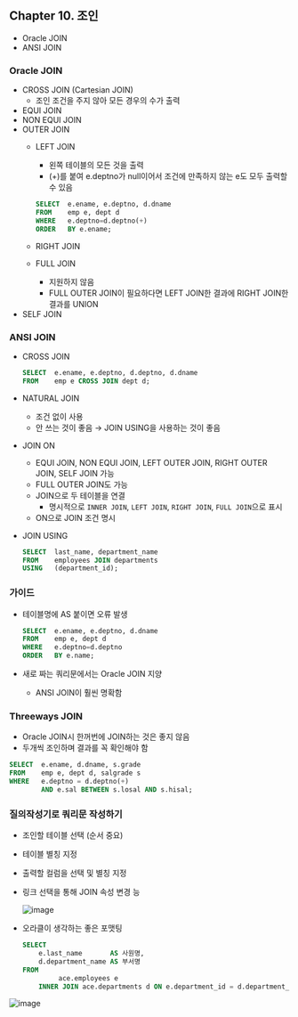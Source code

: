 ## Chapter 10. 조인

- Oracle JOIN
- ANSI JOIN

### Oracle JOIN

- CROSS JOIN (Cartesian JOIN)
    - 조인 조건을 주지 않아 모든 경우의 수가 출력
- EQUI JOIN
- NON EQUI JOIN
- OUTER JOIN
    - LEFT JOIN
        - 왼쪽 테이블의 모든 것을 출력
        - (+)를 붙여 e.deptno가 null이어서 조건에 만족하지 않는 e도 모두 출력할 수 있음
        
        ```sql
        SELECT  e.ename, e.deptno, d.dname
        FROM    emp e, dept d
        WHERE   e.deptno=d.deptno(+)
        ORDER   BY e.ename;
        ```
        
    - RIGHT JOIN
    - FULL JOIN
        - 지원하지 않음
        - FULL OUTER JOIN이 필요하다면 LEFT JOIN한 결과에 RIGHT JOIN한 결과를 UNION
- SELF JOIN

### ANSI JOIN

- CROSS JOIN
    
    ```sql
    SELECT  e.ename, e.deptno, d.deptno, d.dname
    FROM    emp e CROSS JOIN dept d;
    ```
    
- NATURAL JOIN
    - 조건 없이 사용
    - 안 쓰는 것이 좋음 → JOIN USING을 사용하는 것이 좋음
- JOIN ON
    - EQUI JOIN, NON EQUI JOIN, LEFT OUTER JOIN, RIGHT OUTER JOIN, SELF JOIN 가능
    - FULL OUTER JOIN도 가능
    - JOIN으로 두 테이블을 연결
        - 명시적으로 `INNER JOIN`, `LEFT JOIN`, `RIGHT JOIN`, `FULL JOIN`으로 표시
    - ON으로 JOIN 조건 명시
- JOIN USING
    
    ```sql
    SELECT  last_name, department_name
    FROM    employees JOIN departments
    USING   (department_id);
    ```
    

### 가이드

- 테이블명에 AS 붙이면 오류 발생
    
    ```sql
    SELECT  e.ename, e.deptno, d.dname
    FROM    emp e, dept d
    WHERE   e.deptno=d.deptno
    ORDER   BY e.name;
    ```
    
- 새로 짜는 쿼리문에서는 Oracle JOIN 지양
    - ANSI JOIN이 훨씬 명확함

### Threeways JOIN

- Oracle JOIN시 한꺼번에 JOIN하는 것은 좋지 않음
- 두개씩 조인하며 결과를 꼭 확인해야 함

```sql
SELECT  e.ename, d.dname, s.grade
FROM    emp e, dept d, salgrade s
WHERE   e.deptno = d.deptno(+)
        AND e.sal BETWEEN s.losal AND s.hisal;
```

### 질의작성기로 쿼리문 작성하기

- 조인할 테이블 선택 (순서 중요)
- 테이블 별칭 지정
- 출력할 컬럼을 선택 및 별칭 지정
- 링크 선택을 통해 JOIN 속성 변경 능

    ![image](https://github.com/sangeun99/hyundai-it-e-java-fullstack/assets/63828057/6e48b824-62ee-446d-b200-ad3ffe5a41b1)


- 오라클이 생각하는 좋은 포맷팅
    
    ```sql
    SELECT
        e.last_name       AS 사원명,
        d.department_name AS 부서명
    FROM
             ace.employees e
        INNER JOIN ace.departments d ON e.department_id = d.department_id
    ```
    
![image](https://github.com/sangeun99/hyundai-it-e-java-fullstack/assets/63828057/29a5aa1e-2d34-408f-9225-f7524aad8336)
